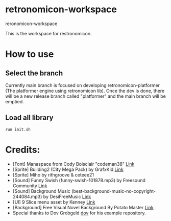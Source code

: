 # retronomicon-workspace
reronomicon-workspace

This is the workspace for restronomicon.

# How to use

## Select the branch

Currently main branch is focused on developing retronomicon-platformer (The platformer engine using retronomicon lib). Once the dev is done, there will be a new release branch called "platformer"  and the main branch will be emptied.


## Load all library

```
run init.sh
```

# Credits:

- [Font] Manaspace from Cody Boisclair "codeman38" [Link](https://www.zone38.net/font/)
- [Sprite] Building2 (City Mega Pack) by  GrafxKid [Link](https://opengameart.org/content/city-mega-pack)
- [Sprite] Miho by rithgroove & ceteee21
- [Sound] Funny Swish (funny-swish-101878.mp3) by Freesound Community [Link](https://pixabay.com/sound-effects/funny-swish-101878/)
- [Sound] Background Music (best-background-music-no-copyright-244084.mp3) by DesiFreeMusic [Link](https://pixabay.com/music/beats-best-background-music-no-copyright-244084/)
- [UI] 9 Slice menu asset by Kenney [Link](https://www.kenney.nl/assets/pixel-ui-pack)
- [Background] Free Visual Novel Background By Potato Master [Link](https://potat0master.itch.io/free-visual-novel-backgrounds-school-mini-pack-1)
- Special thanks to Dov Grobgeld [dov](https://github.com/dov) for his example repository. 

